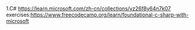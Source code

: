 1.C# https://learn.microsoft.com/zh-cn/collections/yz26f8y64n7k07
exercises:https://www.freecodecamp.org/learn/foundational-c-sharp-with-microsoft
